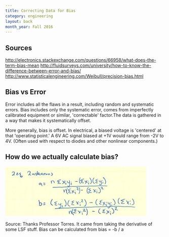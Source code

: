 ```yaml
---
title: Correcting Data for Bias
category: engineering
layout: back
month_year: Fall 2016
---
```

Sources
---------
http://electronics.stackexchange.com/questions/66958/what-does-the-term-bias-mean
http://fluidsurveys.com/university/how-to-know-the-difference-between-error-and-bias/
http://www.statisticalengineering.com/Weibull/precision-bias.html

Bias vs Error
--------------
Error includes all the flaws in a result, including random and systematic errors. Bias includes only the systematic error, comes from imperfectly calibrated equipment or similar, 'correctable' factor.The data is gathered in a way that makes it systematically offset.

More generally, bias is offset. In electrical, a biased voltage is 'centered' at that 'operating point.' A 6V AC signal biased at +1V would range from -2V to 4V. (Often used with respect to diodes and other nonlinear components.)

How do we actually calculate bias?
--------------------------------------
![Calculations for bias](/images/lsf.png)

Source: Thanks Professor Torres.
It came from taking the derivative of some LSF stuff. Bias can be calculated from bias = -b / a
